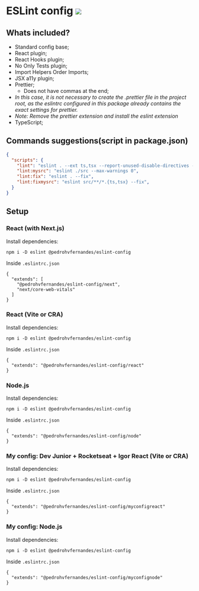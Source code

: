 # ESLint config  <img src="https://img.shields.io/badge/eslint-3A33D1?style=for-the-badge&logo=eslint&logoColor=white">

## Whats included?

- Standard config base;
- React plugin;
- React Hooks plugin;
- No Only Tests plugin;
- Import Helpers Order Imports;
- JSX a11y plugin;
- Prettier;
  - Does not have commas at the end;
-  *In this case, it is not necessary to create the .prettier file in the project root, as the eslintrc configured in this package already contains the exact settings for prettier.*
-  *Note: Remove the prettier extension and install the eslint extension*
- TypeScript;

## Commands suggestions(script in package.json)

```json
{
  "scripts": {
    "lint": "eslint . --ext ts,tsx --report-unused-disable-directives --max-warnings 0",
    "lint:mysrc": "eslint ./src --max-warnings 0",
    "lint:fix": "eslint . --fix",
    "lint:fixmysrc": "eslint src/**/*.{ts,tsx} --fix",
  }
}
```

## Setup

### React (with Next.js)

Install dependencies:
```
npm i -D eslint @pedrohvfernandes/eslint-config
```
Inside `.eslintrc.json`
```
{
  "extends": [
    "@pedrohvfernandes/eslint-config/next", 
    "next/core-web-vitals"
  ]
}
```

### React (Vite or CRA)

Install dependencies: 
```
npm i -D eslint @pedrohvfernandes/eslint-config
```
Inside `.eslintrc.json`
```
{
  "extends": "@pedrohvfernandes/eslint-config/react"
}
```

### Node.js

Install dependencies:
```
npm i -D eslint @pedrohvfernandes/eslint-config
```
Inside `.eslintrc.json`
```
{
  "extends": "@pedrohvfernandes/eslint-config/node"
}
```
### My config: Dev Junior + Rocketseat + Igor React (Vite or CRA)

Install dependencies:
```
npm i -D eslint @pedrohvfernandes/eslint-config
```
Inside `.eslintrc.json`
```
{
  "extends": "@pedrohvfernandes/eslint-config/myconfigreact"
}
```
### My config: Node.js

Install dependencies:
```
npm i -D eslint @pedrohvfernandes/eslint-config
```
Inside `.eslintrc.json`
```
{
  "extends": "@pedrohvfernandes/eslint-config/myconfignode"
}
```